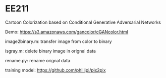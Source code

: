 # EE211
Cartoon Colorization based on Conditional Generative Adversarial Networks 

Demo: https://s3.amazonaws.com/gancolor/cGANcolor.html

image2binary.m: transfer image from color to binary

isgray.m: delete binary image in orignal data

rename.py: rename orignal data

training model: https://github.com/phillipi/pix2pix
